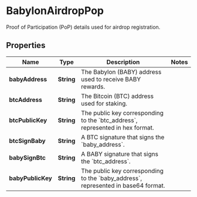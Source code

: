 

# BabylonAirdropPop

Proof of Participation (PoP) details used for airdrop registration.

## Properties

| Name | Type | Description | Notes |
|------------ | ------------- | ------------- | -------------|
|**babyAddress** | **String** | The Babylon (BABY) address used to receive BABY rewards. |  |
|**btcAddress** | **String** | The Bitcoin (BTC) address used for staking. |  |
|**btcPublicKey** | **String** | The public key corresponding to the &#x60;btc_address&#x60;, represented in hex format. |  |
|**btcSignBaby** | **String** | A BTC signature that signs the &#x60;baby_address&#x60;. |  |
|**babySignBtc** | **String** | A BABY signature that signs the &#x60;btc_address&#x60;. |  |
|**babyPublicKey** | **String** | The public key corresponding to the &#x60;baby_address&#x60;, represented in base64 format. |  |




